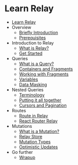 Learn Relay
=============

* [Learn Relay](overview/cover.md)
* Overview
  * [Briefly Introduction](overview/intro.md)
  * [Prerequisites](overview/prerequisites.md)
* Introduction to Relay
  * [What is Relay?](introduction/what-is-relay.md)
  * [Get Started](introduction/get-started.md)
* Queries
  * [What is a Query?](queries/what-is-a-query.md)
  * [Containers and Fragments](queries/containers-fragments.md)
  * [Working with Fragments](queries/working-with-fragments.md)
  * [Variables](queries/variables.md)
  * [Data Masking](queries/data-masking.md)
* Nested Queries
  * [Terminology](nested-queries/terminology.md)
  * [Putting it all together](nested-queries/putting-it-all-together.md)
  * [Cursors and Pagination](nested-queries/cursors-pagination.md)
* Routes
  * [Route in Relay](routes/route-in-relay.md)
  * [React Router Relay](routes/react-router-relay.md)
* Mutations
  * [What is a Mutation?](mutations/what-is-a-mutation.md)
  * [Relay Store](mutations/relay-store.md)
  * [Mutation Types](mutations/mutation-types.md)
  * [Optimistic Updates](mutations/optimistic-updates.md)
* Go further
  * [Wrapup](go-further/wrapup.md)
